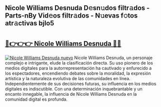 ## Nicole Williams Desnuda D𝚎sn𝚞dos filtr𝚊dos - Parts-nBy Vid𝚎os filtr𝚊dos - N𝚞evas f𝚘tos atr𝚊ctivas bjIo5

# <h2><a href="http://mbcsemb.tromn.icu/?c=Nicole+Williams+Desnuda">🔗👉👉👉 Nicole Williams Desnuda 🔗🔗</a></h2>

[![Nicole Williams Desnuda nuevo](https://i.imgur.com/pEAQMta.gif)](http://mbcsemb.tromn.icu/?c=Nicole+Williams+Desnuda)
Nicole Williams Desnuda, un personaje complejo e intrigante, elude la clasificación directa. Su uso pionero de los medios digitales para la autorrepresentación ha cautivado y enfurecido a los espectadores, encendiendo debates sobre la moralidad, la expresión artística y la naturaleza evolutiva de las comunidades en línea. Independientemente de sus decisiones futuras, su influencia en los medios digitales es indiscutible. Con una determinación inquebrantable y un encanto innegable, la influencia de Nicole Williams Desnuda en la comunidad digital es profunda.
